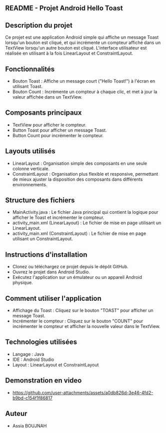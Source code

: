 ## README - Projet Android Hello Toast
## Description du projet
Ce projet est une application Android simple qui affiche un message Toast lorsqu'un bouton est cliqué, et qui incrémente un compteur affiché dans un TextView lorsqu'un autre bouton est cliqué. L'interface utilisateur est réalisée en utilisant à la fois LinearLayout et ConstraintLayout.

## Fonctionnalités
- Bouton Toast : Affiche un message court ("Hello Toast!") à l'écran en utilisant Toast.
- Bouton Count : Incrémente un compteur à chaque clic, et met à jour la valeur affichée dans un TextView.
## Composants principaux
- TextView pour afficher le compteur.
- Button Toast pour afficher un message Toast.
- Button Count pour incrémenter le compteur.
## Layouts utilisés
- LinearLayout : Organisation simple des composants en une seule colonne verticale.
- ConstraintLayout : Organisation plus flexible et responsive, permettant de mieux ajuster la disposition des composants dans différents environnements.
## Structure des fichiers
- MainActivity.java : Le fichier Java principal qui contient la logique pour afficher le Toast et incrémenter le compteur.
- activity_main.xml (LinearLayout) : Le fichier de mise en page utilisant un LinearLayout.
- activity_main.xml (ConstraintLayout) : Le fichier de mise en page utilisant un ConstraintLayout.
 ## Instructions d'installation
- Clonez ou téléchargez ce projet depuis le dépôt GitHub.
- Ouvrez le projet dans Android Studio.
- Exécutez l'application sur un émulateur ou un appareil Android physique.
## Comment utiliser l'application
- Affichage du Toast : Cliquez sur le bouton "TOAST" pour afficher un message Toast.
- Incrémenter le compteur : Cliquez sur le bouton "COUNT" pour incrémenter le compteur et afficher la nouvelle valeur dans le TextView.
## Technologies utilisées
- Langage : Java
- IDE : Android Studio
- Layout : LinearLayout et ConstraintLayout
## Demonstration en video
- https://github.com/user-attachments/assets/a0db826d-3e46-4fd2-b9bd-c154f1f86817
## Auteur
- Assia BOUJNAH

